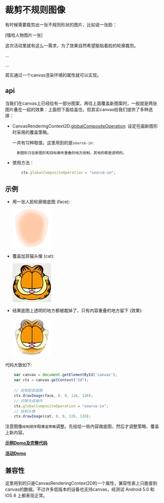 # 裁剪不规则图像

有时候需要裁剪出一张不规则形状的图片，比如说一张脸：

[嘻哈人物图片一张]

这次活动里就有这么一需求，为了效果自然希望能贴着脸的轮廓裁剪。

...

...

其实通过一个canvas渲染环境的属性就可以实现。

## api

当我们在canvas上已经绘有一部分图案，再往上面覆盖新图案时，一般就是两张图片叠在一起的效果：上面把下面给盖住。但其实canvas给我们提供了多种选择：

- CanvasRenderingContext2D.[globalCompositeOperation](https://developer.mozilla.org/en-US/docs/Web/API/CanvasRenderingContext2D/globalCompositeOperation):  设定在画新图形时采用的覆盖策略。

    一共有12种取值，这里用到的是`source-in`:
    
        新图形只在新图形和目标画布重叠的地方绘制。其他的都是透明的。

- 使用方法：
    ```js
        ctx.globalCompositeOperation = "source-in"; 
    ```

## 示例



- 用一张人脸轮廓做底图  (face):

    <img src="./face.new.png">

- 覆盖加菲猫头像 (cat):

    <img src="./cat.min.png">

- 结果底图上透明的地方都被裁掉了，只有内容重叠的地方留下 (效果):

    <img src="./croped-face.png">


代码大致如下:

```js
    var canvas = document.getElementById('canvas');
    var ctx = canvas.getContext("2d");

    // 绘制脸部底图
    ctx.drawImage(face, 0, 0, 126, 126);
    // 切换合成操作
    ctx.globalCompositeOperation = "source-in";
    // 绘制头像
    ctx.drawImage(cat, 0, 0, 126, 126);
```

注意图像`绘制顺序`和`覆盖策略`调整。先给绘一些内容做底图，然后才调整策略、覆盖上新内容。

**[示例Demo及完整代码](...)**

**[活动Demo](...)**


## 兼容性

这里用到的只是CanvasRenderingContext2D的一个属性，兼容性表上只能查到canvas的数据。不过许多低版本的设备也支持canvas，经测试 Android 5.0 和 iOS 8 上都表现正常。
